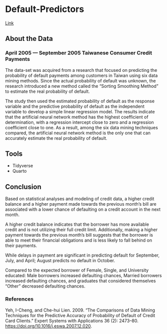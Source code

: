 # Default-Predictors

[Link](https://aidanastridge.github.io/Default-Predictors/default_predictors.html)

## About the Data

### April 2005 — September 2005 Taiwanese Consumer Credit Payments

The data-set was acquired from a research that focused on predicting the probability of default payments among customers in Taiwan using six data mining methods. Since the actual probability of default was unknown, the research introduced a new method called the “Sorting Smoothing Method” to estimate the real probability of default.

The study then used the estimated probability of default as the response variable and the predictive probability of default as the independent variable to develop a simple linear regression model. The results indicate that the artificial neural network method has the highest coefficient of determination, with a regression intercept close to zero and a regression coefficient close to one. As a result, among the six data mining techniques compared, the artificial neural network method is the only one that can accurately estimate the real probability of default.

## Tools
- Tidyverse
- Quarto

## Conclusion

Based on statistical analyses and modeling of credit data, a higher credit balance and a higher payment made towards the previous month’s bill are associated with a lower chance of defaulting on a credit account in the next month.

A higher credit balance indicates that the borrower has more available credit and is not utilizing their full credit limit. Additionally, making a higher payment towards the previous month’s bill suggests that the borrower is able to meet their financial obligations and is less likely to fall behind on their payments.

While delays in payment are significant in predicting default for September, July, and April; August predicts no default in October.

Compared to the expected borrower of Female, Single, and University educated: Male borrowers increased defaulting chances, Married borrowers increased defaulting chances, and graduates that considered themselves “Other” decreased defaulting chances.

### References

Yeh, I-Cheng, and Che-hui Lien. 2009. “The Comparisons of Data Mining Techniques for the Predictive Accuracy of Probability of Default of Credit Card Clients.” Expert Systems with Applications 36 (2): 2473–80. https://doi.org/10.1016/j.eswa.2007.12.020.
